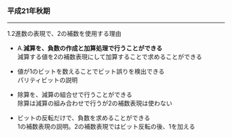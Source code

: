 ### 平成21年秋期

---
1.2進数の表現で、2の補数を使用する理由

- A.**減算を、負数の作成と加算処理で行うことができる**  
減算する値を2の補数表現にして加算することで求めることができる

- 値が1のビットを数えることでビット誤りを検出できる  
パリティビットの説明

- 除算を、減算の組合せで行うことができる  
除算は減算の組み合わせで行うが2の補数表現は使わない

- ビットの反転だけで、負数を求めることができる  
1の補数表現の説明。2の補数表現ではビット反転の後、1を加える
